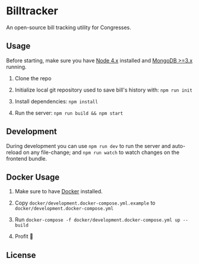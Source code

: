 Billtracker
===========

An open-source bill tracking utility for Congresses.

## Usage

Before starting, make sure you have [Node 4.x](https://nodejs.org/) installed and [MongoDB >=3.x](mongodb.org) running.

1. Clone the repo

2. Initialize local git repository used to save bill's history with:  `npm run init`

3. Install dependencies: `npm install`

4. Run the server: `npm run build && npm start`

## Development

During development you can use `npm run dev` to run the server and auto-reload on any file-change; and `npm run watch` to watch changes on the frontend bundle.

## Docker Usage

1. Make sure to have [Docker](https://docker.com) installed.

2. Copy `docker/development.docker-compose.yml.example` to `docker/development.docker-compose.yml`

3. Run `docker-compose -f docker/development.docker-compose.yml up --build`

4. Profit 🙌

## License

[GPL v3]: http://www.gnu.org/licenses/gpl-3.0.html

